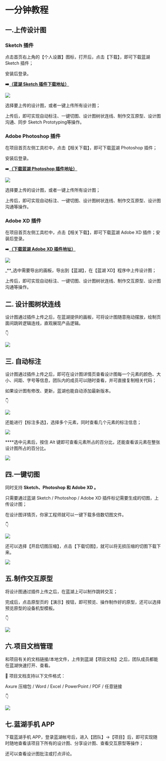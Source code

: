# 一分钟教程

## 一.上传设计图

### Sketch 插件

点击首页右上角的【个人设置】图标，打开后，点击【下载】，即可下载蓝湖 Sketch 插件；

安装后登录。

**➡️**[**（蓝湖 Sketch 插件下载地址）**](https://lanhuapp.com/mac)

![](.gitbook/assets/1%20%285%29.png)

选择要上传的设计图，或者一键上传所有设计图；

上传后，即可实现自动标注、一键切图、设计图树状连线、制作交互原型、设计图沟通、同步 Sketch Prototyping等操作。

### Adobe Photoshop 插件

在项目首页左侧工具栏中，点击【相关下载】，即可下载蓝湖 Photoshop 插件；

安装后登录。

➡️[**（下载蓝湖 Photoshop 插件地址）**](https://lanhuapp.com/ps)

![](.gitbook/assets/1%20%284%29.png)

选择要上传的设计图，或者一键上传所有设计图；

上传后，即可实现自动标注、一键切图、设计图树状连线、制作交互原型、设计图沟通等操作。

### Adobe XD 插件

在项目首页左侧工具栏中，点击【相关下载】，即可下载蓝湖 Adobe XD 插件；安装后登录。

➡️[**（下载蓝湖 Adobe XD 插件地址）**](https://lanhuapp.com/xd)

![](.gitbook/assets/1%20%282%29.png)

_\*\*_选中需要导出的画板，导出到【蓝湖】，在【蓝湖 XD】程序中上传设计图；

上传后，即可实现自动标注、一键切图、设计图树状连线、制作交互原型、设计图沟通等操作。

## 二. 设计图树状连线

设计图通过插件上传之后，在蓝湖提供的画板，可将设计图随意拖动摆放，绘制页面间跳转逻辑连线，直观展现产品逻辑。

👇

![](.gitbook/assets/27%20%281%29.gif)

## 三. 自动标注

设计图通过插件上传之后，即可在设计图详情页查看设计图每一个元素的颜色、大小、间距、字号等信息，团队内的成员可以随时查看，并可直接复制相关代码；

如果设计图有修改、更新，蓝湖也能自动添加最新版本。

👇

![](.gitbook/assets/10%20%281%29.gif)

还能进行【标注多选】，选择多个元素，同时查看几个元素的标注信息；

![](.gitbook/assets/21.gif)

  
****选中元素后，按住 Alt 键即可查看元素所占的百分比，还能查看该元素在整张设计图所占的百分比。

![](.gitbook/assets/22.gif)

## 四.一键切图

同时支持 **Sketch、Photoshop 和 Adobe XD 。**

只需要通过蓝湖 Sketch / Photoshop / Adobe XD 插件标记需要生成的切图，上传设计图；

在设计图详情页，你家工程师就可以一键下载多倍数切图文件。

👇

![](.gitbook/assets/17.gif)

还可以选择【开启切图压缩】，点击【下载切图】，就可以将无损压缩的切图下载下来。

![](.gitbook/assets/24.gif)

## 五.制作交互原型

将设计图通过插件上传之后，在蓝湖上可以制作跳转交互；

完成后，点击原型页的【演示】按钮，即可预览、操作制作好的原型，还可以选择预览原型的设备机型模板。

👇

![](.gitbook/assets/3.gif)

## 六.项目文档管理

和项目有关的文档链接/本地文件，上传到蓝湖【项目文档】之后，团队成员都能在蓝湖快速打开、查看。

💌 项目文档支持以下文件格式：

Axure 压缩包 / Word / Excel / PowerPoint / PDF / 任意链接

👇

![](.gitbook/assets/32%20%281%29.gif)

## 七.蓝湖手机 APP

下载蓝湖手机 APP，登录蓝湖帐号后，进入【团队】→【项目】后，即可实现随时随地查看该项目下所有的设计图、分享设计图、查看交互原型等操作；

还可以查看设计图批注或打点评论。

